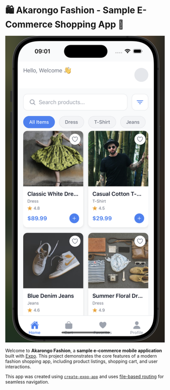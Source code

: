 # 🛍️ Akarongo Fashion - Sample E-Commerce Shopping App 👋

![Akarongo Fashion App Screenshot](assets/screenshot.png)

Welcome to **Akarongo Fashion**, a **sample e-commerce mobile application** built with [Expo](https://expo.dev). This project demonstrates the core features of a modern fashion shopping app, including product listings, shopping cart, and user interactions.

This app was created using [`create-expo-app`](https://www.npmjs.com/package/create-expo-app) and uses [file-based routing](https://docs.expo.dev/router/introduction/) for seamless navigation.
